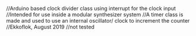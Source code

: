 //Arduino based clock divider class using interrupt for the clock input
//Intended for use inside a modular synthesizer system
//A timer class is made and used to use an internal oscillator/ clock to increment the counter
//Ekkoflok, August 2019
//not tested
